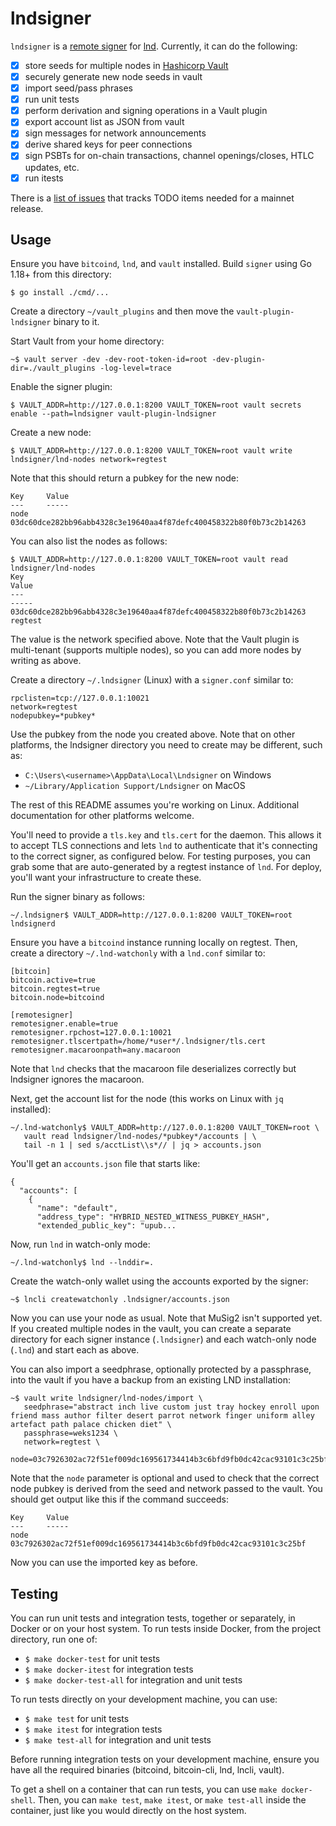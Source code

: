 # lndsigner
`lndsigner` is a [remote signer](https://github.com/lightningnetwork/lnd/blob/master/docs/remote-signing.md) for [lnd](https://github.com/lightningnetwork/lnd). Currently, it can do the following:
- [x] store seeds for multiple nodes in [Hashicorp Vault](https://github.com/hashicorp/vault/)
- [x] securely generate new node seeds in vault
- [x] import seed/pass phrases
- [x] run unit tests 
- [x] perform derivation and signing operations in a Vault plugin
- [x] export account list as JSON from vault
- [x] sign messages for network announcements
- [x] derive shared keys for peer connections
- [x] sign PSBTs for on-chain transactions, channel openings/closes, HTLC updates, etc.
- [x] run itests

There is a [list of issues](https://github.com/nydig-oss/lndsigner/issues?q=is%3Aissue+is%3Aopen+milestone%3Amainnet-ready) that tracks TODO items needed for a mainnet release.

## Usage

Ensure you have `bitcoind`, `lnd`, and `vault` installed. Build `signer` using Go 1.18+ from this directory:

```
$ go install ./cmd/...
```

Create a directory `~/vault_plugins` and then move the `vault-plugin-lndsigner` binary to it.

Start Vault from your home directory:

```
~$ vault server -dev -dev-root-token-id=root -dev-plugin-dir=./vault_plugins -log-level=trace
```

Enable the signer plugin:

```
$ VAULT_ADDR=http://127.0.0.1:8200 VAULT_TOKEN=root vault secrets enable --path=lndsigner vault-plugin-lndsigner
```

Create a new node:

```
$ VAULT_ADDR=http://127.0.0.1:8200 VAULT_TOKEN=root vault write lndsigner/lnd-nodes network=regtest

```

Note that this should return a pubkey for the new node:

```
Key     Value
---     -----
node    03dc60dce282bb96abb4328c3e19640aa4f87defc400458322b80f0b73c2b14263
```

You can also list the nodes as follows:

```
$ VAULT_ADDR=http://127.0.0.1:8200 VAULT_TOKEN=root vault read lndsigner/lnd-nodes
Key                                                                   Value
---                                                                   -----
03dc60dce282bb96abb4328c3e19640aa4f87defc400458322b80f0b73c2b14263    regtest
```

The value is the network specified above. Note that the Vault plugin is multi-tenant (supports multiple nodes), so you can add more nodes by writing as above.

Create a directory `~/.lndsigner` (Linux) with a `signer.conf` similar to:

```
rpclisten=tcp://127.0.0.1:10021
network=regtest
nodepubkey=*pubkey*
```

Use the pubkey from the node you created above. Note that on other platforms, the lndsigner directory you need to create may be different, such as:

- `C:\Users\<username>\AppData\Local\Lndsigner` on Windows
- `~/Library/Application Support/Lndsigner` on MacOS

The rest of this README assumes you're working on Linux. Additional documentation for other platforms welcome.

You'll need to provide a `tls.key` and `tls.cert` for the daemon. This allows it to accept TLS connections and lets `lnd` to authenticate that it's connecting to the correct signer, as configured below. For testing purposes, you can grab some that are auto-generated by a regtest instance of `lnd`. For deploy, you'll want your infrastructure to create these.

Run the signer binary as follows:

```
~/.lndsigner$ VAULT_ADDR=http://127.0.0.1:8200 VAULT_TOKEN=root lndsignerd
```

Ensure you have a `bitcoind` instance running locally on regtest. Then, create a directory `~/.lnd-watchonly` with a `lnd.conf` similar to:

```
[bitcoin]
bitcoin.active=true
bitcoin.regtest=true
bitcoin.node=bitcoind

[remotesigner]
remotesigner.enable=true
remotesigner.rpchost=127.0.0.1:10021
remotesigner.tlscertpath=/home/*user*/.lndsigner/tls.cert
remotesigner.macaroonpath=any.macaroon
```

Note that `lnd` checks that the macaroon file deserializes correctly but lndsigner ignores the macaroon.

Next, get the account list for the node (this works on Linux with `jq` installed):

```
~/.lnd-watchonly$ VAULT_ADDR=http://127.0.0.1:8200 VAULT_TOKEN=root \
   vault read lndsigner/lnd-nodes/*pubkey*/accounts | \
   tail -n 1 | sed s/acctList\\s*// | jq > accounts.json
```

You'll get an `accounts.json` file that starts like:

```
{
  "accounts": [
    {
      "name": "default",
      "address_type": "HYBRID_NESTED_WITNESS_PUBKEY_HASH",
      "extended_public_key": "upub...
```

Now, run `lnd` in watch-only mode:

```
~/.lnd-watchonly$ lnd --lnddir=.
```

Create the watch-only wallet using the accounts exported by the signer:

```
~$ lncli createwatchonly .lndsigner/accounts.json
```

Now you can use your node as usual. Note that MuSig2 isn't supported yet. If you created multiple nodes in the vault, you can create a separate directory for each signer instance (`.lndsigner`) and each watch-only node (`.lnd`) and start each as above.

You can also import a seedphrase, optionally protected by a passphrase, into the vault if you have a backup from an existing LND installation:
```
~$ vault write lndsigner/lnd-nodes/import \
   seedphrase="abstract inch live custom just tray hockey enroll upon friend mass author filter desert parrot network finger uniform alley artefact path palace chicken diet" \
   passphrase=weks1234 \
   network=regtest \
   node=03c7926302ac72f51ef009dc169561734414b3c6bfd9fb0dc42cac93101c3c25bf
```

Note that the `node` parameter is optional and used to check that the correct node pubkey is derived from the seed and network passed to the vault. You should get output like this if the command succeeds:

```
Key     Value
---     -----
node    03c7926302ac72f51ef009dc169561734414b3c6bfd9fb0dc42cac93101c3c25bf
```

Now you can use the imported key as before.

## Testing
You can run unit tests and integration tests, together or separately, in Docker or on your host system. To run tests inside Docker, from the project directory, run one of:

 * `$ make docker-test` for unit tests
 * `$ make docker-itest` for integration tests
 * `$ make docker-test-all` for integration and unit tests

To run tests directly on your development machine, you can use:

 * `$ make test` for unit tests
 * `$ make itest` for integration tests
 * `$ make test-all` for integration and unit tests

Before running integration tests on your development machine, ensure you have all the required binaries (bitcoind, bitcoin-cli, lnd, lncli, vault).

To get a shell on a container that can run tests, you can use `make docker-shell`. Then, you can `make test`, `make itest`, or `make test-all` inside the container, just like you would directly on the host system.
